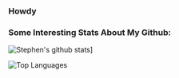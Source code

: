 ### Howdy

<!--
**Stephen-Anderson-2000/Stephen-Anderson-2000** is a ✨ _special_ ✨ repository because its `README.md` (this file) appears on your GitHub profile.

Here are some ideas to get you started:

- 🔭 I’m currently working on nothing in particular outside of university coursework
- 🌱 I’m currently learning Java for Android
- 📫 How to reach me: stephen.anderson0220@gmail.com
- 😄 Pronouns: He/him
- ⚡ Fun fact:
-->

### Some Interesting Stats About My Github:
![Stephen's github stats](https://github-readme-stats.vercel.app/api?username=Stephen-Anderson-2000&show_icons=true&theme=radical&count_private=true)]

![Top Languages](https://github-readme-stats.vercel.app/api/top-langs/?username=Stephen-Anderson-2000&layout=compact&theme=radical)

<!--(https://github.com/anuraghazra/github-readme-stats)-->
